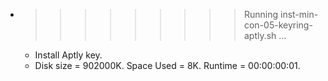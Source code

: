 * >>>>>>>>> Running inst-min-con-05-keyring-aptly.sh ...
  * Install Aptly key.
  * Disk size = 902000K. Space Used = 8K. Runtime = 00:00:00:01.
